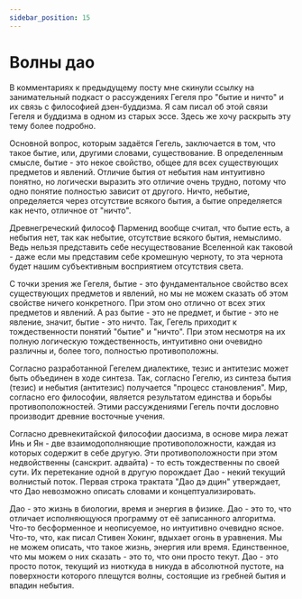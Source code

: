 ```yaml
---
sidebar_position: 15
---
```


# Волны дао

В комментариях к предыдущему посту мне скинули ссылку на занимательный подкаст о рассуждениях Гегеля про "бытие и ничто" и их связь с философией дзен-буддизма. Я сам писал об этой связи Гегеля и буддизма в одном из старых эссе. Здесь же хочу раскрыть эту тему более подробно.

Основной вопрос, которым задаётся Гегель, заключается в том, что такое бытие, или, другими словами, существование. В определенным смысле, бытие - это некое свойство, общее для всех существующих предметов и явлений. Отличие бытия от небытия нам интуитивно понятно, но логически выразить это отличие очень трудно, потому что одно понятие полностью зависит от другого. Ничто, небытие, определяется через отсутствие всякого бытия, а бытие определяется как нечто, отличное от "ничто".

Древнегреческий философ Парменид вообще считал, что бытие есть, а небытия нет, так как небытие, отсутствие всякого бытия, немыслимо. Ведь нельзя представить себе несуществование Вселенной как таковой - даже если мы представим себе кромешную черноту, то эта чернота будет нашим субъективным восприятием отсутствия света.

С точки зрения же Гегеля, бытие - это фундаментальное свойство всех существующих предметов и явлений, но мы не можем сказать об этом свойстве ничего конкретного. При этом оно отлично от всех этих предметов и явлений. А раз бытие - это не предмет, и бытие - это не явление, значит, бытие - это ничто. Так, Гегель приходит к тождественности понятий "бытие" и "ничто". При этом несмотря на их полную логическую тождественность, интуитивно они очевидно различны и, более того, полностью противоположны.

Согласно разработанной Гегелем диалектике, тезис и антитезис может быть объединен в ходе синтеза. Так, согласно Гегелю, из синтеза бытия (тезис) и небытия (антитезис) получается "процесс становления". Мир, согласно его философии, является результатом единства и борьбы противоположностей. Этими рассуждениями Гегель почти дословно производит древние восточные учения.

Согласно древнекитайской философии даосизма, в основе мира лежат Инь и Ян - две взаимодополняющие противоположности, каждая из которых содержит в себе другую. Эти противоположности при этом недвойственны (санскрит. адвайта) - то есть тождественны по своей сути. Их перетекание одной в другую порождает Дао - некий текущий волнистый поток. Первая строка трактата "Дао дэ дцин" утверждает, что Дао невозможно описать словами и концептуализировать.

Дао - это жизнь в биологии, время и энергия в физике. Дао - это то, что отличает исполняющуюся программу от её записанного алгоритма. Что-то бесформенное и неописуемое, но интуитивно очевидно ясное. Что-то, что, как писал Стивен Хокинг, вдыхает огонь в уравнения. Мы не можем описать, что такое жизнь, энергия или время. Единственное, что мы можем о них сказать - это то, что они просто текут. Дао - это просто поток, текущий из ниоткуда в никуда в абсолютной пустоте, на поверхности которого плещутся волны, состоящие из гребней бытия и впадин небытия.
